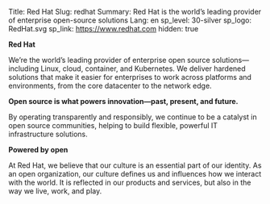 Title: Red Hat
Slug: redhat
Summary: Red Hat is the world’s leading provider of enterprise open-source solutions
Lang: en
sp_level: 30-silver
sp_logo: RedHat.svg
sp_link: https://www.redhat.com
hidden: true

**Red Hat**

We’re the world’s leading provider of enterprise open source
solutions—including Linux, cloud, container, and Kubernetes. We
deliver hardened solutions that make it easier for enterprises to work
across platforms and environments, from the core datacenter to the
network edge.

**Open source is what powers innovation—past, present, and future.**

By operating transparently and responsibly, we continue to be a
catalyst in open source communities, helping to build flexible,
powerful IT infrastructure solutions.

**Powered by open**

At Red Hat, we believe that our culture is an essential part of our
identity. As an open organization, our culture defines us and
influences how we interact with the world. It is reflected in our
products and services, but also in the way we live, work, and play.
